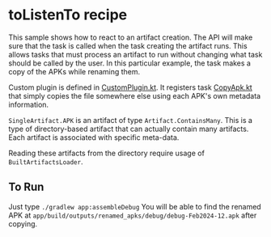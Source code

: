 # toListenTo recipe

This sample shows how to react to an artifact creation. The API will make sure that the task is
called when the task creating the artifact runs. This allows tasks that must process an artifact
to run without changing what task should be called by the user. In this particular example, the
task makes a copy of the APKs while renaming them.

Custom plugin is defined in [CustomPlugin.kt](build-logic/plugins/src/main/kotlin/CustomPlugin.kt).
It registers task [CopyApk.kt](build-logic/plugins/src/main/kotlin/CopyApk.kt) that simply copies
the file somewhere else using each APK's own metadata information.

`SingleArtifact.APK` is an artifact of type `Artifact.ContainsMany`. This is a type of directory-based
artifact that can actually contain many artifacts. Each artifact is associated with specific meta-data.

Reading these artifacts from the directory require usage of `BuiltArtifactsLoader`.

## To Run
Just type `./gradlew app:assembleDebug`
You will be able to find the renamed APK at `app/build/outputs/renamed_apks/debug/debug-Feb2024-12.apk` after copying.
